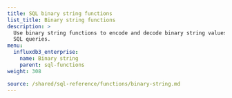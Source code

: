 ```yaml
---
title: SQL binary string functions
list_title: Binary string functions
description: >
  Use binary string functions to encode and decode binary string values in
  SQL queries.
menu:
  influxdb3_enterprise:
    name: Binary string
    parent: sql-functions    
weight: 308

source: /shared/sql-reference/functions/binary-string.md
---
```


<!-- 
// SOURCE content/shared/sql-reference/functions/binary-string.md
-->
